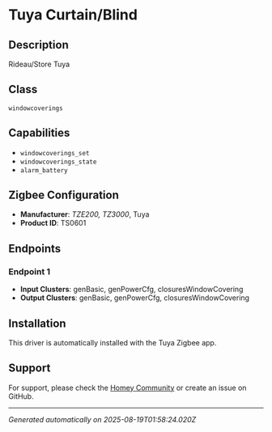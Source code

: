 # Tuya Curtain/Blind

## Description
Rideau/Store Tuya

## Class
`windowcoverings`

## Capabilities
- `windowcoverings_set`
- `windowcoverings_state`
- `alarm_battery`

## Zigbee Configuration
- **Manufacturer**: _TZE200_*, _TZ3000_*, Tuya
- **Product ID**: TS0601

## Endpoints

### Endpoint 1
- **Input Clusters**: genBasic, genPowerCfg, closuresWindowCovering
- **Output Clusters**: genBasic, genPowerCfg, closuresWindowCovering


## Installation
This driver is automatically installed with the Tuya Zigbee app.

## Support
For support, please check the [Homey Community](https://community.homey.app) or create an issue on GitHub.

---
*Generated automatically on 2025-08-19T01:58:24.020Z*
